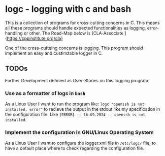# logc - logging with c and bash
 
This is a collection of programs for cross-cutting concerns in C. This means all these programs should handle expected functionalities as logging, error-handling or other.
The Road-Map below is [CLA-Associate ]{https://cppinstitute.org/cla}

One of the cross-cutteing concerns is logging. This program should implement an easy and custimzable logger in C.

## TODOs

Further Development definied as User-Stories on this logging program:

### Use as a formatter of logs in `bash`

As a Linux User I want to run the program like: `logc "openssh is not installed, error"` to
recieve the output in the stdout like my specification in the configuration file. Like
`[ERROR] -- 16.09.2024 -- openssh is not installed`.

### Implement the configuration in GNU/Linux Operating System

As a Linux User I want to configure the logger.xml file in `/etc/logc/` file, to
have a default place where to check regarding the configuration file.

